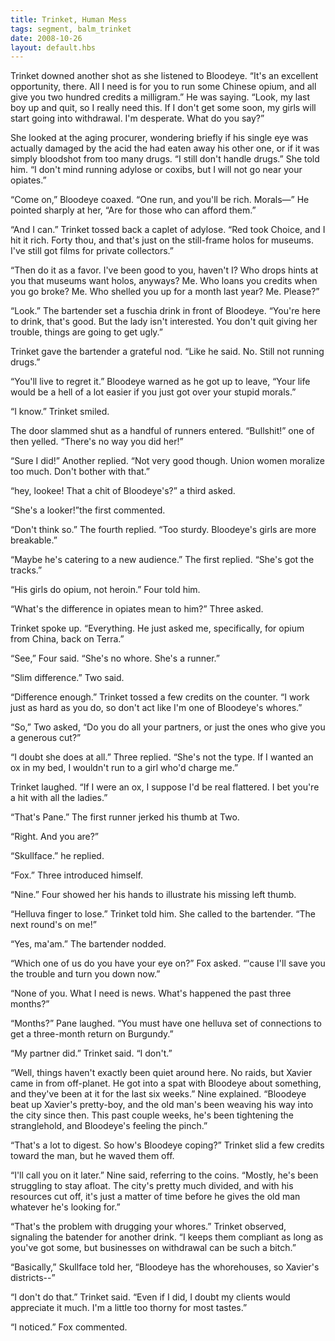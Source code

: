 ```yaml
---
title: Trinket, Human Mess
tags: segment, balm_trinket
date: 2008-10-26
layout: default.hbs
---
```


Trinket downed another shot as she listened to Bloodeye.  “It's an excellent opportunity, there.  All I need is for you to run some Chinese opium, and all give you two hundred credits a milligram.” He was saying.  “Look, my last boy up and quit, so I really need this.  If I don't get some soon, my girls will start going into withdrawal.  I'm desperate.  What do you say?”

She looked at the aging procurer, wondering briefly if his single eye was actually damaged by the acid the had eaten away his other one, or if it was simply bloodshot from too many drugs.  “I still don't handle drugs.” She told him.  “I don't mind running adylose or coxibs, but I will not go near your opiates.”

“Come on,” Bloodeye coaxed.  “One run, and you'll be rich.  Morals—” He pointed sharply at her, “Are for those who can afford them.”

“And I can.” Trinket tossed back a caplet of adylose.  “Red took Choice, and I hit it rich.  Forty thou, and that's just on the still-frame holos for museums.  I've still got films for private collectors.”

“Then do it as a favor.  I've been good to you, haven't I?  Who drops hints at you that museums want holos, anyways? Me.  Who loans you credits when you go broke? Me.  Who shelled you up for a month last year? Me.  Please?”

“Look.” The bartender set a fuschia drink in front of Bloodeye.  “You're here to drink, that's good.  But the lady isn't interested.  You don't quit giving her trouble, things are going to get ugly.”

Trinket gave the bartender a grateful nod.  “Like he said.  No.  Still not running drugs.”

“You'll live to regret it.”  Bloodeye warned as he got up to leave, “Your life would be a hell of a lot easier if you just got over your stupid morals.”

“I know.” Trinket smiled.  

The door slammed shut as a handful of runners entered.  “Bullshit!” one of then yelled.  “There's no way you did her!”

“Sure I did!” Another replied.  “Not very good though.  Union women moralize too much.  Don't bother with that.”

“hey, lookee! That a chit of Bloodeye's?” a third asked.  

“She's a looker!”the first commented.  

“Don't think so.” The fourth replied.  “Too sturdy.  Bloodeye's girls are more breakable.”

“Maybe he's catering to a new audience.” The first replied.  “She's got the tracks.”

“His girls do opium, not heroin.” Four told him.  

“What's the difference in opiates mean to him?” Three asked.  

Trinket spoke up.  “Everything.  He just asked me, specifically, for opium from China, back on Terra.”

“See,” Four said.  “She's no whore.  She's a runner.”

“Slim difference.” Two said.  

“Difference enough.” Trinket tossed a few credits on the counter.  “I work just as hard as you do, so don't act like I'm one of Bloodeye's whores.”

“So,” Two asked, “Do you do all your partners, or just the ones who give you a generous cut?”

“I doubt she does at all.” Three replied.  “She's not the type.  If I wanted an ox in my bed, I wouldn't run to a girl who'd charge me.”

Trinket laughed.  “If I were an ox, I suppose I'd be real flattered.  I bet you're a hit with all the ladies.”

“That's Pane.” The first runner jerked his thumb at Two.  

“Right.  And you are?”

“Skullface.”  he replied.  

“Fox.” Three introduced himself.  

“Nine.” Four showed her his hands to illustrate his missing left thumb.  

“Helluva finger to lose.”  Trinket told him.  She called to the bartender.  “The next round's on me!”

“Yes, ma'am.” The bartender nodded.  

“Which one of us do you have your eye on?” Fox asked.  “'cause I'll save you the trouble and turn you down now.”

“None of you.  What I need is news.  What's happened the past three months?”

“Months?” Pane laughed.  “You must have one helluva set of connections to get a three-month return on Burgundy.”

“My partner did.”  Trinket said.  “I don't.”

“Well, things haven't exactly been quiet around here.  No raids, but Xavier came in from off-planet.  He got into a spat with Bloodeye about something, and they've been at it for the last six weeks.” Nine explained. “Bloodeye beat up Xavier's pretty-boy, and the old man's been weaving his way into the city since then.  This past couple weeks, he's been tightening the stranglehold, and Bloodeye's feeling the pinch.”

“That's a lot to digest.  So how's Bloodeye coping?” Trinket slid a few credits toward the man, but he waved them off.  

“I'll call you on it later.” Nine said, referring to the coins.  “Mostly, he's been struggling to stay afloat.  The city's pretty much divided, and with his resources cut off, it's just a matter of time before he gives the old man whatever he's looking for.”

“That's the problem with drugging your whores.” Trinket observed, signaling the batender for another drink.  “I keeps them compliant as long as you've got some, but businesses on withdrawal can be such a bitch.”

“Basically,” Skullface told her, “Bloodeye has the whorehouses, so Xavier's districts--”

“I don't do that.” Trinket said.  “Even if I did, I doubt my clients would appreciate it much.  I'm a little too thorny for most tastes.”

“I noticed.” Fox commented.  
